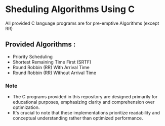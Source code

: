 # Sheduling Algorithms Using C
All provided C language programs are for pre-emptive Algorithms (except RR)
## Provided Algorithms : 
- Priority Scheduling
- Shortest Remaining Time First (SRTF)
- Round Robbin (RR) With Arrival Time
- Round Robbin (RR) Without Arrival Time

### Note
- The C programs provided in this repository are designed primarily for educational purposes, emphasizing clarity and comprehension over optimization.
- It's crucial to note that these implementations prioritize readability and conceptual understanding rather than optimized performance.
